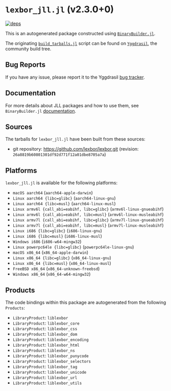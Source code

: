 # `lexbor_jll.jl` (v2.3.0+0)

[![deps](https://juliahub.com/docs/lexbor_jll/deps.svg)](https://juliahub.com/ui/Packages/General/lexbor_jll/)

This is an autogenerated package constructed using [`BinaryBuilder.jl`](https://github.com/JuliaPackaging/BinaryBuilder.jl).

The originating [`build_tarballs.jl`](https://github.com/JuliaPackaging/Yggdrasil/blob/b1d2ca338a2e4004d792f80b6e94f14929b3f245/L/lexbor/build_tarballs.jl) script can be found on [`Yggdrasil`](https://github.com/JuliaPackaging/Yggdrasil/), the community build tree.

## Bug Reports

If you have any issue, please report it to the Yggdrasil [bug tracker](https://github.com/JuliaPackaging/Yggdrasil/issues).

## Documentation

For more details about JLL packages and how to use them, see `BinaryBuilder.jl` [documentation](https://docs.binarybuilder.org/stable/jll/).

## Sources

The tarballs for `lexbor_jll.jl` have been built from these sources:

* git repository: https://github.com/lexbor/lexbor.git (revision: `26a8819b60801301df92d771f12a01dbe8705a7a`)

## Platforms

`lexbor_jll.jl` is available for the following platforms:

* `macOS aarch64` (`aarch64-apple-darwin`)
* `Linux aarch64 {libc=glibc}` (`aarch64-linux-gnu`)
* `Linux aarch64 {libc=musl}` (`aarch64-linux-musl`)
* `Linux armv6l {call_abi=eabihf, libc=glibc}` (`armv6l-linux-gnueabihf`)
* `Linux armv6l {call_abi=eabihf, libc=musl}` (`armv6l-linux-musleabihf`)
* `Linux armv7l {call_abi=eabihf, libc=glibc}` (`armv7l-linux-gnueabihf`)
* `Linux armv7l {call_abi=eabihf, libc=musl}` (`armv7l-linux-musleabihf`)
* `Linux i686 {libc=glibc}` (`i686-linux-gnu`)
* `Linux i686 {libc=musl}` (`i686-linux-musl`)
* `Windows i686` (`i686-w64-mingw32`)
* `Linux powerpc64le {libc=glibc}` (`powerpc64le-linux-gnu`)
* `macOS x86_64` (`x86_64-apple-darwin`)
* `Linux x86_64 {libc=glibc}` (`x86_64-linux-gnu`)
* `Linux x86_64 {libc=musl}` (`x86_64-linux-musl`)
* `FreeBSD x86_64` (`x86_64-unknown-freebsd`)
* `Windows x86_64` (`x86_64-w64-mingw32`)

## Products

The code bindings within this package are autogenerated from the following `Products`:

* `LibraryProduct`: `liblexbor`
* `LibraryProduct`: `liblexbor_core`
* `LibraryProduct`: `liblexbor_css`
* `LibraryProduct`: `liblexbor_dom`
* `LibraryProduct`: `liblexbor_encoding`
* `LibraryProduct`: `liblexbor_html`
* `LibraryProduct`: `liblexbor_ns`
* `LibraryProduct`: `liblexbor_punycode`
* `LibraryProduct`: `liblexbor_selectors`
* `LibraryProduct`: `liblexbor_tag`
* `LibraryProduct`: `liblexbor_unicode`
* `LibraryProduct`: `liblexbor_url`
* `LibraryProduct`: `liblexbor_utils`

